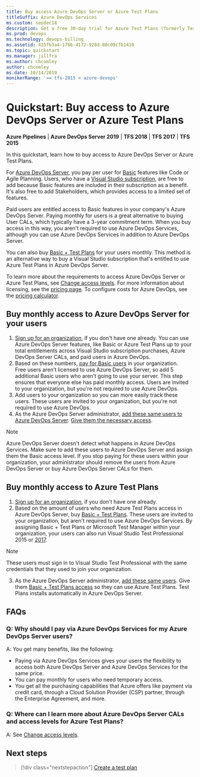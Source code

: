 ```yaml
---
title: Buy access Azure DevOps Server or Azure Test Plans
titleSuffix: Azure DevOps Services
ms.custom: seodec18
description: Get a free 30-day trial for Azure Test Plans (formerly Test Manager)
ms.prod: devops
ms.technology: devops-billing
ms.assetid: 435fb3a4-1766-4172-928d-80c09cfb1410
ms.topic: quickstart
ms.manager: jillfra
ms.author: chcomley
author: chcomley
ms.date: 10/14/2019
monikerRange: '>= tfs-2015 < azure-devops'
---
```


# Quickstart: Buy access to Azure DevOps Server or Azure Test Plans

**Azure Pipelines** | **Azure DevOps Server 2019** | **TFS 2018** | **TFS 2017** | **TFS 2015**

In this quickstart, learn how to buy access to Azure DevOps Server or Azure Test Plans.

For [Azure DevOps Server](https://visualstudio.microsoft.com/tfs/), you pay per user for [Basic](https://visualstudio.microsoft.com/team-services/compare-features/) features like Code or Agile Planning. Users, who have a [Visual Studio subscription](https://visualstudio.microsoft.com/vs/pricing/), are free to add because Basic features are included in their subscription as a benefit. It's also free to add Stakeholders, which provides access to a limited set of features.

Paid users are entitled access to Basic features in your company's Azure DevOps Server. Paying monthly for users is a great alternative to buying User CALs, which typically have a 3-year commitment term. When you buy access in this way, you aren't required to use Azure DevOps Services, although you can use Azure DevOps Services in addition to Azure DevOps Server. 

You can also buy [Basic + Test Plans](buy-basic-access-add-users.md) for your users monthly. This method is an alternative way to buy a Visual Studio subscription that's entitled to use Azure Test Plans in Azure DevOps Server. 

To learn more about the requirements to access Azure DevOps Server or Azure Test Plans, see [Change access levels](../security/change-access-levels.md). For more information about licensing, see the [pricing page](https://visualstudio.microsoft.com/team-services/tfs-pricing). To configure costs for Azure DevOps, see the [pricing calculator](https://azure.microsoft.com/pricing/calculator/?service=azure-devops). 

## Buy monthly access to Azure DevOps Server for your users 

1. [Sign up for an organization](../accounts/create-organization.md), if you don't have one already. 
You can use Azure DevOps Server features, like Basic or Azure Test Plans up to your total entitlements across Visual Studio subscription purchases, Azure DevOps Server CALs, and paid users in Azure DevOps.
2. Based on these numbers, [pay for Basic users](buy-basic-access-add-users.md) in your organization.  
Free users aren’t licensed to use Azure DevOps Server, so add 5 additional Basic users who aren’t going to use your server. This step ensures that everyone else has paid monthly access. 
Users are invited to your organization, but you're not required to use Azure DevOps. 
3. Add users to your organization so you can more easily track these users. 
These users are invited to your organization, but you're not required to use Azure DevOps. 
4. As the Azure DevOps Server administrator, [add these same users to Azure DevOps Server](../security/add-users-team-project.md#add-users-to-a-project). [Give them the necessary access](../security/change-access-levels.md). 

> [!NOTE]
> Azure DevOps Server doesn't detect what happens in Azure DevOps Services. Make sure to add these users to Azure DevOps Server and assign them the Basic access level. 
If you stop paying for these users within your organization, your administrator should remove the users from Azure DevOps Server or buy Azure DevOps Server CALs for them. 

## Buy monthly access to Azure Test Plans

1. [Sign up for an organization](../accounts/create-organization.md), if you don't have one already.
2. Based on the amount of users who need Azure Test Plans access in Azure DevOps Server, buy [Basic + Test Plans](buy-basic-access-add-users.md). 
   These users are invited to your organization, but aren't required to use Azure DevOps Services. By assigning Basic + Test Plans or Microsoft Test Manager within your organization, your users can also run Visual Studio Test Professional 2015 or [2017](https://visualstudio.microsoft.com/thank-you-downloading-visual-studio/?sku=TestProfessional&rel=15).

> [!NOTE]
> These users must sign in to Visual Studio Test Professional with the same credentials that they used to join your organization. 

3. As the Azure DevOps Server administrator, [add these same users](../security/add-users-team-project.md#add-users-to-a-project). Give them [Basic + Test Plans access](../security/change-access-levels.md) so they can use Azure Test Plans. 
   Test Plans installs automatically in Azure DevOps Server. 

## FAQs

### Q: Why should I pay via Azure DevOps Services for my Azure DevOps Server users?

A: You get many benefits, like the following: 

- Paying via Azure DevOps Services gives your users the flexibility to access both Azure DevOps Server and Azure DevOps Services for the same price. 
- You can pay monthly for users who need temporary access. 
- You get all the purchasing capabilities that Azure offers like payment via credit card, through a Cloud Solution Provider (CSP) partner, through the Enterprise Agreement, and more. 

### Q: Where can I learn more about Azure DevOps Server CALs and access levels for Azure Test Plans? 

A: See [Change access levels](../security/change-access-levels.md).

## Next steps

> [!div class="nextstepaction"]
> [Create a test plan](../../test/create-a-test-plan.md)
